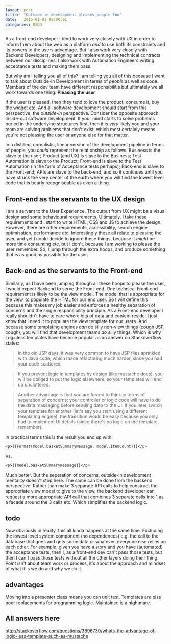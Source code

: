 ```yaml
---
layout: post
title:  "Outside-in development pleases people too"
date:   2015-01-01 09:00:01
categories: UXDD
---
```


As a front-end developer I tend to work very closely with UX in order to inform them about the web as a platform *and* to use both its constraints and its powers to the users advantage. But I also work very closely with Backend Developers, designing and implementing the technical contracts between our disciplines. I also work with Automation Engineers writing acceptance tests and making them pass.

But why am I telling you all of this? I am telling you all of this because I want to talk about Outside-in Development in terms of *people* as well as code. Members of the dev team have different responsibilitis but ultimately we all work towards one thing: **Pleasing the user**

If the user is pleased, then they tend to love the product, consume it, buy the widget etc. And all software development should start from this perspective, the *outside-in* perspective. Consider the opposite approach: Inside-out software development. If your mind starts to solve problems buried in the underlying structures first, then it is *very* likely you and your team are solving problems that don't exist, which most certainly means you're not pleasing the user or anyone else for that matter.

In a distilled, unrealistic, linear version of the development pipeline in terms of people, you *could* represent the relationship as follows: Business is the slave to the user; Product (and UX) is slave to the Business; Test Automation is slave to the Product; Front-end is slave to the Test Automation (in the form of Acceptance tests perhaps); Back-end is slave to the Front-end; APIs are slave to the back-end, and so it continues until you have struck the very center of the earth where you will find the lowest level code that is bearly recogniseable as even a thing.

## Front-end as the servants to the UX design

I am a servant to the User Experience. The output from UX might be a visual design and some behavioural requirements. Ultimately, I take these requirements and I start to write HTML, CSS and JS to achieve the design. However, there are other requirements, accessibility, search engine optimisation, performance etc. Interestingly these all relate to pleasing the user, and yet I could decide to ignore these things, because it *might* be more time consuming etc, but I don't, because I am working to please the user remember. So, I jump through the extra hoops, and produce something that is as good as possible for the user.

## Back-end as the servants to the Front-end

Similarly, as I have been jumping through all these hoops to please the user, I would expect Backend to serve the Front-end. *One* technical Front-end requirement is likely to be the view model. The model that is appropriate for the view, to populate the HTML for our end user. So I will define this because this makes my job easier and enforces a healthy separation of concerns and the single responsibility principle. As a Front-end developer I really shouldn't have to care where bits of data and content reside. I just know that I need it to populate the view template for our users. And because some templating engines *can* do silly non-view things (cough JSP, cough), you will find that development teams *do* silly things. Which is why Logicless templates have become popular as an answer on Stackoverflow states:

> In the old JSP days, it was very common to have JSP files sprinkled with Java code, which made refactoring much harder, since you had your code scattered.

> If you prevent logic in templates by design (like mustache does), you will be obliged to put the logic elsewhere, so your templates will end up uncluttered.

> Another advantage is that you are forced to think in terms of separation of concerns: your controller or logic code will have to do the data massaging before sending data to the UI. If you later switch your template for another (let's say you start using a different templating engine), the transition would be easy because you only had to implement UI details (since there's no logic on the template, remember).

In practical terms this is the result you end up with:

	<p>{{Format(model.basketSummaryMessage, model.itemCount)}}</p>

Vs.

	<p>{{model.basketSummarymessage}}</p>

Much better. But the seperation of concerns, outside-in development mentality doesn't stop here. The same can be done from the backend perspective. Rather than make 3 separate API calls to help construct the appropriate view model to give to the view, the backend developer can request a more appropriate API call that combines 3 separate calls into 1 as a facade around the 3 calls etc. Which simplifies the backend logic.

## todo

Now obviously in reality, this all kinda happens at the same time. Excluding the lowest level system component (no dependences) e.g. the call to the database that goes and gets some data or whatever, everyone else relies on each other. For example, given you have a story and you have (automated) the acceptance tests, then I, as a front-end dev can't pass those tests, but then I can't pass those tests without all the other layers doing their thing. Point isn't about team work or process, it's about the approach and mindset of what it is we do and why we do it.

## advantages

Moving into a presenter class means you can unit test.
Templates are piss poor replacements for programming logic.
Maintaince is a nightmare.

## All answers here

http://stackoverflow.com/questions/3896730/whats-the-advantage-of-logic-less-template-such-as-mustache